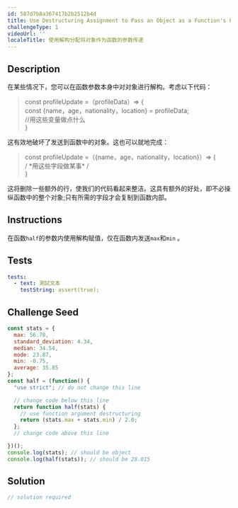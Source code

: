 ```yaml
---
id: 587d7b8a367417b2b2512b4d
title: Use Destructuring Assignment to Pass an Object as a Function's Parameters
challengeType: 1
videoUrl: ''
localeTitle: 使用解构分配将对象作为函数的参数传递
---
```


## Description
<section id="description">在某些情况下，您可以在函数参数本身中对对象进行解构。考虑以下代码： <blockquote> const profileUpdate =（profileData）=&gt; { <br> const {name，age，nationality，location} = profileData; <br> //用这些变量做点什么<br> } </blockquote>这有效地破坏了发送到函数中的对象。这也可以就地完成： <blockquote> const profileUpdate =（{name，age，nationality，location}）=&gt; { <br> / *用这些字段做某事* / <br> } </blockquote>这将删除一些额外的行，使我们的代码看起来整洁。这具有额外的好处，即不必操纵函数中的整个对象;只有所需的字段才会复制到函数内部。 </section>

## Instructions
<section id="instructions">在函数<code>half</code>的参数内使用解构赋值，仅在函数内发送<code>max</code>和<code>min</code> 。 </section>

## Tests
<section id='tests'>

```yml
tests:
  - text: 測試文本
    testString: assert(true);

```

</section>

## Challenge Seed
<section id='challengeSeed'>

<div id='js-seed'>

```js
const stats = {
  max: 56.78,
  standard_deviation: 4.34,
  median: 34.54,
  mode: 23.87,
  min: -0.75,
  average: 35.85
};
const half = (function() {
  "use strict"; // do not change this line

  // change code below this line
  return function half(stats) {
    // use function argument destructuring
    return (stats.max + stats.min) / 2.0;
  };
  // change code above this line

})();
console.log(stats); // should be object
console.log(half(stats)); // should be 28.015

```

</div>



</section>

## Solution
<section id='solution'>

```js
// solution required
```
</section>
